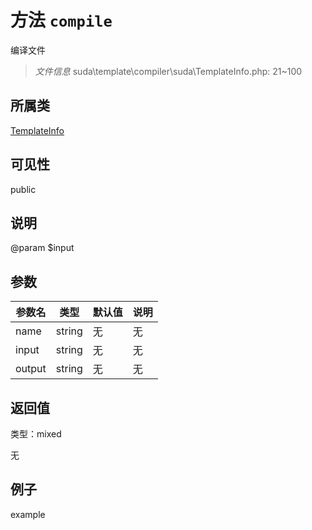 # 方法 `compile`

编译文件

> *文件信息* suda\template\compiler\suda\TemplateInfo.php: 21~100

## 所属类 

[TemplateInfo](../TemplateInfo.md)

## 可见性

 public 

## 说明

@param $input


## 参数


| 参数名 | 类型 | 默认值 | 说明 |
|--------|-----|-------|-------|
| name |  string | 无 | 无 |
| input |  string | 无 | 无 |
| output |  string | 无 | 无 |



## 返回值

类型：mixed

无



## 例子

example